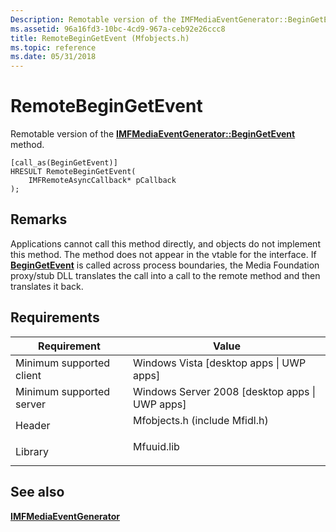 ```yaml
---
Description: Remotable version of the IMFMediaEventGenerator::BeginGetEvent method.
ms.assetid: 96a16fd3-10bc-4cd9-967a-ceb92e26ccc8
title: RemoteBeginGetEvent (Mfobjects.h)
ms.topic: reference
ms.date: 05/31/2018
---
```


# RemoteBeginGetEvent

Remotable version of the [**IMFMediaEventGenerator::BeginGetEvent**](/windows/desktop/api/mfobjects/nf-mfobjects-imfmediaeventgenerator-begingetevent) method.

``` syntax
[call_as(BeginGetEvent)]
HRESULT RemoteBeginGetEvent(
    IMFRemoteAsyncCallback* pCallback
);
```

## Remarks

Applications cannot call this method directly, and objects do not implement this method. The method does not appear in the vtable for the interface. If [**BeginGetEvent**](/windows/desktop/api/mfobjects/nf-mfobjects-imfmediaeventgenerator-begingetevent) is called across process boundaries, the Media Foundation proxy/stub DLL translates the call into a call to the remote method and then translates it back.

## Requirements



| Requirement | Value |
|-------------------------------------|----------------------------------------------------------------------------------------------------------|
| Minimum supported client<br/> | Windows Vista \[desktop apps \| UWP apps\]<br/>                                                    |
| Minimum supported server<br/> | Windows Server 2008 \[desktop apps \| UWP apps\]<br/>                                              |
| Header<br/>                   | <dl> <dt>Mfobjects.h (include Mfidl.h)</dt> </dl> |
| Library<br/>                  | <dl> <dt>Mfuuid.lib</dt> </dl>                    |



## See also

<dl> <dt>

[**IMFMediaEventGenerator**](/windows/desktop/api/mfobjects/nn-mfobjects-imfmediaeventgenerator)
</dt> </dl>

 

 




